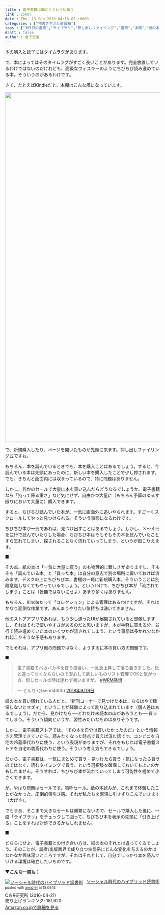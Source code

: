 ```yaml
---
title : 電子書籍は細かくキビキビ買う
link : 25607
date : Thu, 13 Sep 2018 04:16:06 +0000
categories : ["物書き生活と道具箱"]
tags : ["365日の書斎","ライブラリ","押し出しファイリング","書斎","本棚","紙の本","電子書籍"]
draft : false
author : 倉下忠憲
---
```


本の購入と読了にはタイムラグがあります。

で、本によってはそのタイムラグがすごく長いことがあります。完全放置しているわけではないのだけれども、高級なウィスキーのようにちびちび読み進めている本。そういうのがあるわけです。

さて、たとえばKindleだと、本棚はこんな風になっています。

<a href="https://rashita.net/blog/?attachment_id=25608" rel="attachment wp-att-25608"><img src="https://rashita.net/blog/wp-content/uploads/2018/09/7DC6965D-2016-4F8C-894D-984E04C10B43.jpg" alt="" width="640" height="1136" class="alignnone size-full wp-image-25608" /></a>

で、新規購入したり、ページを開いたものが先頭に来ます。押し出しファイリング式ですね。

もちろん、本を読んでいるときでも、本を購入ことはあるでしょう。すると、今読んでいる本は先頭にあったのに、新しい本を購入したことで少し押されます。でも、きちんと画面内には収まっているので、特に問題はありません。

しかし、何かのセールで大量に本を買い込んだらどうなるでしょうか。電子書籍なら「持って帰る重さ」など気にせず、自由かつ大量に（もちろん予算のゆるす限りにおいて大量に）購入できます。

すると、ちびちび読んでいた本が、一気に画面外に追いやられます。すごーくスクロールしてやっと見つけられる。そういう事態になるわけです。

ちびちび本が一冊であれば、見つけ出すことはあるでしょう。しかし、３〜４冊を並行で読んでいたりした場合、ちびちび本はそもそもその本を読んでいたことすら忘れてしまい、探されることなく流れていってしまう、というが起こりえます。

■

その点、紙の本は「一気に大量に買う」のも物理的に難しさがありますし、そもそも「読んでいる本」と「買った本」は自分の意志で別の場所に置いておけば済みます。デスクの上にちびちび本、書棚の一角に新規購入本。そういうことは別段意識しなくてもやっているでしょう。というわけで、ちびちび本が「流されてしまう」ことは（皆無ではないにせよ）あまり多くはありません。

もちろん、Kindleだって「コレクション」による管理はあるわけですが、それはかなり面倒な作業です。あんまりやりたい気持ちは湧いてきません。

他のストアアプリであれば、もう少し違ったUIが展開されていると想像しますし、それはそれで使いやすさがあるのだと思いますが、本が手軽に買える分、並行で読み進めていた本のいくつかが流されてしまう、という事態は多かれ少なかれ起こりそうな予感もあります。

でもそれは、アプリ側の問題ではなく、ようするに本の買い方の問題です。

■

<blockquote class="twitter-tweet" data-lang="ja"><p lang="ja" dir="ltr">電子書籍でバカバカ本を買う度合い、一旦急上昇して落ち着きました。紙と違ってなくならないので安心して欲しいものリスト管理でOKと気がつき。但しセールの時は迷わず書いますが。 <a href="https://twitter.com/hashtag/WRM%E6%84%9F%E6%83%B3?src=hash&amp;ref_src=twsrc%5Etfw">#WRM感想</a></p>&mdash; せんり (@senri4000) <a href="https://twitter.com/senri4000/status/1038930898677194752?ref_src=twsrc%5Etfw">2018年9月9日</a></blockquote>
<script async src="https://platform.twitter.com/widgets.js" charset="utf-8"></script>

紙の本を買い慣れている人だと、「新刊コーナーで見つけた本は、なるはやで確保しないとマズイ」ということが経験によって刷り込まれています（個人差はあるでしょう）。だから、見かけたら──どれだけ未読本の山があろうとも──買ってしまう。そういう傾向というか、習性みたいなものはありそうです。

しかし、電子書籍ストアでは、「その本を自分は買いたかったのだ」という情報さえ管理できていたら、読みたくなった時点で買えば済む話です。コンビニを自宅の冷蔵庫代わりに使う、という表現がありますが、それをもじれば電子書籍ストアを自宅の書斎代わりに使う。そういう考え方もできるでしょう。

だから、電子書籍は、一気にまとめて買う・見つけたら買う・気になったら買うのではなく、読むタイミングで買う、という選択肢を確保しておいてもよいのかもしれません。そうすれば、ちびちび本が流れていってしまう可能性を極めて小さくできます。

が、やはり問題はセールです。嗚呼セール。紙の本読みが、これまで体験したことがなかった、圧倒的値引き感。それが私たちを泥沼に引きずりこんでいきます（大げさ）。

でもまあ、そこまで大きなセールは頻繁にないので、セールで購入した後に、一度「ライブラリ」をチェックして回って、ちびちび本を表示の先頭に「引き上げる」ことをすれば対処できるかもしれません。

■

どちらにせよ、電子書籍との付き合い方は、紙の本のそれとは違ってくるでしょう。そのことが、読者/出版業界で成り立つ生態系にどんな変化を与えるのかはなかなか興味深いところですが、それはそれとして、自分でしっかり本を読んでいける環境は確立したいものです。


<strong>▼こんな一冊も：</strong>

<div class="amazlet-box" style="margin-bottom:0px;"><div class="amazlet-image" style="float:left;margin:0px 12px 1px 0px;"><a href="http://www.amazon.co.jp/exec/obidos/ASIN/B01EL08HS6/rashita1000-22/ref=nosim/" name="amazletlink" target="_blank"><img src="https://images-fe.ssl-images-amazon.com/images/I/51JnodMK-LL._SL160_.jpg" alt="ソーシャル時代のハイブリッド読書術" style="border: none;" /></a></div><div class="amazlet-info" style="line-height:120%; margin-bottom: 10px"><div class="amazlet-name" style="margin-bottom:10px;line-height:120%"><a href="http://www.amazon.co.jp/exec/obidos/ASIN/B01EL08HS6/rashita1000-22/ref=nosim/" name="amazletlink" target="_blank">ソーシャル時代のハイブリッド読書術</a><div class="amazlet-powered-date" style="font-size:80%;margin-top:5px;line-height:120%">posted with <a href="http://www.amazlet.com/" title="amazlet" target="_blank">amazlet</a> at 18.09.13</div></div><div class="amazlet-detail">C＆R研究所 (2016-04-21)<br />売り上げランキング: 181,620<br /></div><div class="amazlet-sub-info" style="float: left;"><div class="amazlet-link" style="margin-top: 5px"><a href="http://www.amazon.co.jp/exec/obidos/ASIN/B01EL08HS6/rashita1000-22/ref=nosim/" name="amazletlink" target="_blank">Amazon.co.jpで詳細を見る</a></div></div></div><div class="amazlet-footer" style="clear: left"></div></div>
